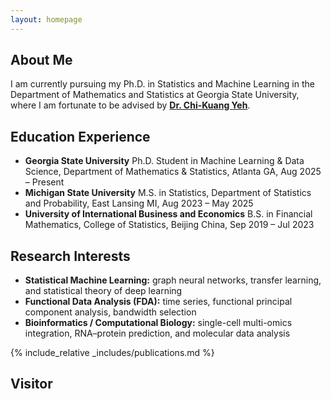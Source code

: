 ```yaml
---
layout: homepage
---
```


## About Me

I am currently pursuing my Ph.D. in Statistics and Machine Learning in the Department of Mathematics and Statistics at Georgia State University,  where I am fortunate to be advised by [**Dr. Chi-Kuang Yeh**](https://chikuang.github.io/).  

## Education Experience

- **Georgia State University** Ph.D. Student in Machine Learning & Data Science, Department of Mathematics & Statistics, Atlanta GA, Aug 2025 – Present
- **Michigan State University** M.S. in Statistics, Department of Statistics and Probability, East Lansing MI, Aug 2023 – May 2025
- **University of International Business and Economics** B.S. in Financial Mathematics, College of Statistics, Beijing China, Sep 2019 – Jul 2023

## Research Interests

- **Statistical Machine Learning:** graph neural networks, transfer learning, and statistical theory of deep learning  
- **Functional Data Analysis (FDA):** time series, functional principal component analysis, bandwidth selection
- **Bioinformatics / Computational Biology:** single-cell multi-omics integration, RNA–protein prediction, and molecular data analysis

{% include_relative _includes/publications.md %}

## Visitor

<div style="width:600px; height:auto; transform:scale(0.8); transform-origin: top left;">
  <script type="text/javascript" id="mapmyvisitors" src="//mapmyvisitors.com/map.js?d=japM8wJf8INtZc2xKn-hZEqcSPP-7jDRFyzqKu9B2P0&cl=ffffff&w=a"></script>
</div>